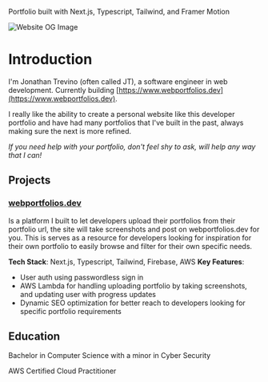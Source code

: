 Portfolio built with Next.js, Typescript, Tailwind, and Framer Motion

![Website OG Image](public/images/opengraph-image.png)

# Introduction

I'm Jonathan Trevino (often called JT), a software engineer in web development. Currently building [https://www.webportfolios.dev](https://www.webportfolios.dev).

I really like the ability to create a personal website like this developer portfolio and have had many portfolios that I've built in the past, always making sure the next is more refined.

*If you need help with your portfolio, don't feel shy to ask, will help any way that I can!*

## Projects

### [webportfolios.dev](https://www.webportfolios.dev)

Is a platform I built to let developers upload their portfolios from their portfolio url, the site will take screenshots and post on webportfolios.dev for you. This is serves as a resource for developers looking for inspiration for their own portfolio to easily browse and filter for their own specific needs.


**Tech Stack**: Next.js, Typescript, Tailwind, Firebase, AWS
**Key Features**:
- User auth using passwordless sign in
- AWS Lambda for handling uploading portfolio by taking screenshots, and updating user with progress updates
- Dynamic SEO optimization for better reach to developers looking for specific portfolio requirements

## Education
Bachelor in Computer Science with a minor in Cyber Security

AWS Certified Cloud Practitioner 

